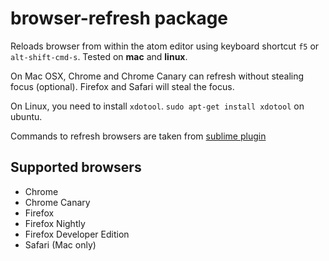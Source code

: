 # browser-refresh package

Reloads browser from within the atom editor using keyboard shortcut `f5` or `alt-shift-cmd-s`. Tested on **mac** and **linux**.

On Mac OSX, Chrome and Chrome Canary can refresh without stealing focus (optional). Firefox and Safari will steal the focus.

On Linux, you need to install `xdotool`. `sudo apt-get install xdotool` on ubuntu.

Commands to refresh browsers are taken from [sublime plugin](https://github.com/gcollazo/BrowserRefresh-Sublime)

## Supported browsers

- Chrome
- Chrome Canary
- Firefox
- Firefox Nightly
- Firefox Developer Edition
- Safari (Mac only)
